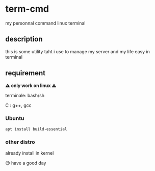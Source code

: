 # term-cmd
<p>my personnal command linux terminal</p>

## description
<p>this is some utility taht i use to manage my server and my life easy in terminal </p>

## requirement
<strong> ⚠ only work on linux ⚠ </strong>

<p>terminale: bash/sh<p>
<p>C : g++, gcc</p>

### Ubuntu
`apt install build-essential`

### other distro
<p>already install in kernel</p>

<p>😉 have a good day</p>
